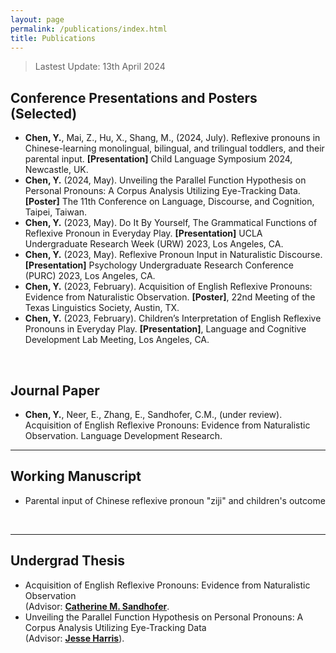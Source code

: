 ```yaml
---
layout: page
permalink: /publications/index.html
title: Publications
---
```


> Lastest Update: 13th April 2024

## Conference Presentations and Posters (Selected)

- **Chen, Y.**, Mai, Z., Hu, X., Shang, M., (2024, July). Reflexive pronouns in Chinese-learning monolingual, bilingual, and trilingual toddlers, and their parental input. **[Presentation]** Child Language Symposium 2024, Newcastle, UK. 
- **Chen, Y.** (2024, May). Unveiling the Parallel Function Hypothesis on Personal Pronouns: A Corpus Analysis Utilizing Eye-Tracking Data. **[Poster]** The 11th Conference on Language, Discourse, and Cognition, Taipei, Taiwan. 
- **Chen, Y.** (2023, May). Do It By Yourself, The Grammatical Functions of Reflexive Pronoun in Everyday Play. **[Presentation]** UCLA Undergraduate Research Week (URW) 2023, Los Angeles, CA. 
- **Chen, Y.** (2023, May). Reflexive Pronoun Input in Naturalistic Discourse. **[Presentation]** Psychology Undergraduate Research Conference (PURC) 2023, Los Angeles, CA. 
- **Chen, Y.** (2023, February). Acquisition of English Reflexive Pronouns: Evidence from Naturalistic Observation. **[Poster]**, 22nd Meeting of the Texas Linguistics Society, Austin, TX.
- **Chen, Y.** (2023, February). Children’s Interpretation of English Reflexive Pronouns in Everyday Play. **[Presentation]**, Language and Cognitive Development Lab Meeting, Los Angeles, CA. 

<br>

## Journal Paper

- **Chen, Y.**, Neer, E., Zhang, E., Sandhofer, C.M., (under review). Acquisition of English Reflexive Pronouns: Evidence from Naturalistic Observation. Language Development Research.
  <br>

---

## Working Manuscript

- Parental input of Chinese reflexive pronoun "ziji" and children's outcome <br>

  <br>

---

## Undergrad Thesis

- Acquisition of English Reflexive Pronouns: Evidence from Naturalistic Observation <br> (Advisor: [**Catherine M. Sandhofer**](https://www.psych.ucla.edu/faculty-page/csandhof/).
- Unveiling the Parallel Function Hypothesis on Personal Pronouns: A Corpus Analysis Utilizing Eye-Tracking Data 
 <br> (Advisor: [**Jesse Harris**](https://jesseharris.netlify.app/)).
  <br>
